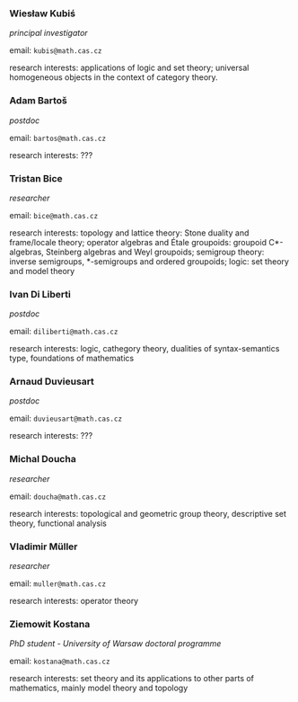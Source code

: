 <style>

</style>

<div class="team">
<div>

### Wiesław Kubiś

*principal investigator*

email: `kubis@math.cas.cz`

research interests: applications of logic and set theory; universal homogeneous objects in the context of category theory.
</div>

<div>

### Adam Bartoš

*postdoc*

email: `bartos@math.cas.cz`

research interests: ???
</div>

<div> 

### Tristan Bice

*researcher*

email: `bice@math.cas.cz`

research interests: 
topology and lattice theory: Stone duality and frame/locale theory;
operator algebras and Étale groupoids: groupoid C\*-algebras, Steinberg algebras and Weyl groupoids;
semigroup theory: inverse semigroups, \*-semigroups and ordered groupoids;
logic: set theory and model theory
</div>

<div>

### Ivan Di Liberti
*postdoc*

email: `diliberti@math.cas.cz`

research interests: logic, cathegory theory, dualities of syntax-semantics type, foundations of mathematics
</div>

<div>

### Arnaud Duvieusart
*postdoc*

email: `duvieusart@math.cas.cz`

research interests: ???
</div>

<div> 

### Michal Doucha
*researcher*

email: `doucha@math.cas.cz`

research interests: topological and geometric group theory, descriptive set theory, functional analysis
</div>

<div> 

### Vladimir Müller
*researcher*

email: `muller@math.cas.cz`

research interests: operator theory
</div>

<div> 

### Ziemowit Kostana
*PhD student - University of Warsaw doctoral programme*

email: `kostana@math.cas.cz`

research interests: set theory and its applications to other parts of mathematics, mainly model theory and topology
</div>
</div>
